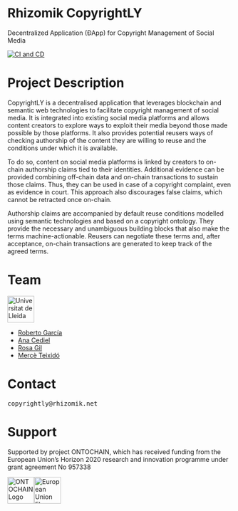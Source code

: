# Rhizomik CopyrightLY

Decentralized Application (ÐApp) for Copyright Management of Social Media

[![CI and CD](https://github.com/rhizomik/copyrightly/actions/workflows/cicd.yml/badge.svg)](https://github.com/rhizomik/copyrightly/actions/workflows/cicd.yml)

# Project Description

CopyrightLY is a decentralised application that leverages blockchain and semantic web technologies to facilitate copyright management of social media. It is integrated into existing social media platforms and allows content creators to explore ways to exploit their media beyond those made possible by those platforms. It also provides potential reusers ways of checking authorship of the content they are willing to reuse and the conditions under which it is available.

To do so, content on social media platforms is linked by creators to on-chain authorship claims tied to their identities. Additional evidence can be provided combining off-chain data and on-chain transactions to sustain those claims. Thus, they can be used in case of a copyright complaint, even as evidence in court. This approach also discourages false claims, which cannot be retracted once on-chain.

Authorship claims are accompanied by default reuse conditions modelled using semantic technologies and based on a copyright ontology. They provide the necessary and unambiguous building blocks that also make the terms machine-actionable. Reusers can negotiate these terms and, after acceptance, on-chain transactions are generated to keep track of the agreed terms.

# Team

<a href="https://www.udl.cat" target="_blank"><img src="https://copyrightly.rhizomik.net/assets/UdL.svg" height="60px" alt="Universitat de Lleida"/></a>

* [Roberto García](https://rhizomik.net/~roberto)
* [Ana Cediel](http://www.dret.udl.cat/ca/pla-formatiu/professorat/detall/index.html?enc=MjA4MjQyMTQ=)
* [Rosa Gil](https://www.researchgate.net/profile/Rosa-Gil-3)
* [Mercè Teixidó](https://www.researchgate.net/profile/Merce-Teixido)

# Contact

<pre>copyrightly@rhizomik.net</pre>

# Support

Supported by project ONTOCHAIN, which has received funding from the European Union’s Horizon 2020 research and innovation programme under grant agreement No 957338

<a href="https://ontochain.ngi.eu" target="_blank"><img src="https://ontochain.ngi.eu/sites/default/files/logo-ngi-ontochain-positive.png" height="60px" alt="ONTOCHAIN Logo"/></a><img src="https://ontochain.ngi.eu/sites/default/files/images/EU_flag.png" height="60px" alt="European Union Flag"/>
